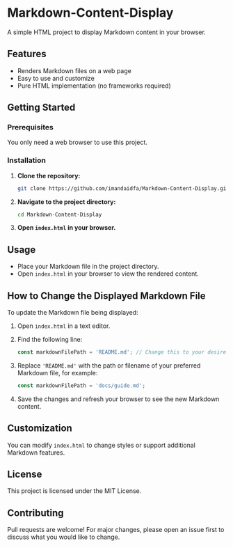 # Markdown-Content-Display

A simple HTML project to display Markdown content in your browser.

## Features

- Renders Markdown files on a web page
- Easy to use and customize
- Pure HTML implementation (no frameworks required)

## Getting Started

### Prerequisites

You only need a web browser to use this project.

### Installation

1. **Clone the repository:**
   ```bash
   git clone https://github.com/imandaidfa/Markdown-Content-Display.git
   ```
2. **Navigate to the project directory:**
   ```bash
   cd Markdown-Content-Display
   ```
3. **Open `index.html` in your browser.**

## Usage

- Place your Markdown file in the project directory.
- Open `index.html` in your browser to view the rendered content.

## How to Change the Displayed Markdown File

To update the Markdown file being displayed:

1. Open `index.html` in a text editor.
2. Find the following line:

   ```javascript
   const markdownFilePath = 'README.md'; // Change this to your desired .md file
   ```

3. Replace `'README.md'` with the path or filename of your preferred Markdown file, for example:

   ```javascript
   const markdownFilePath = 'docs/guide.md';
   ```

4. Save the changes and refresh your browser to see the new Markdown content.

## Customization

You can modify `index.html` to change styles or support additional Markdown features.

## License

This project is licensed under the MIT License.

## Contributing

Pull requests are welcome! For major changes, please open an issue first to discuss what you would like to change.

